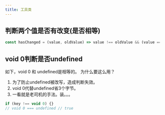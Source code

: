 ```yaml
---
title: 工具类
---
```

## 判断两个值是否有改变(是否相等)
```js
const hasChanged = (value, oldValue) => value !== oldValue && (value === value || oldValue === oldValue);
```
## void 0判断是否undefined
如下，void 0 和 undefined是相等的。 为什么要这么用？
1. 为了防止undefined被改写，造成判断失效。
2. void 0代替undefined省3个字节。
3. 一看就是老司机的手法。装。。。
```js
if (key !== void 0) {}
// void 0 === undefined // true
```